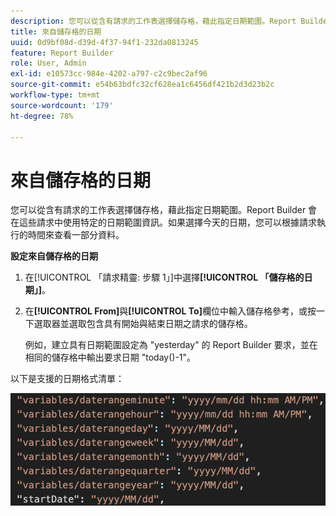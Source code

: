 ```yaml
---
description: 您可以從含有請求的工作表選擇儲存格，藉此指定日期範圍。Report Builder 會在這些請求中使用特定的日期範圍資訊。如果選擇今天的日期，您可以根據請求執行的時間來查看一部分資料。
title: 來自儲存格的日期
uuid: 0d9bf08d-d39d-4f37-94f1-232da0813245
feature: Report Builder
role: User, Admin
exl-id: e10573cc-984e-4202-a797-c2c9bec2af96
source-git-commit: e54b63bdfc32cf628ea1c6456df421b2d3d23b2c
workflow-type: tm+mt
source-wordcount: '179'
ht-degree: 78%

---
```


# 來自儲存格的日期

您可以從含有請求的工作表選擇儲存格，藉此指定日期範圍。Report Builder 會在這些請求中使用特定的日期範圍資訊。如果選擇今天的日期，您可以根據請求執行的時間來查看一部分資料。

**設定來自儲存格的日期**

1. 在[!UICONTROL 「請求精靈: 步驟 1」]中選擇&#x200B;**[!UICONTROL 「儲存格的日期」]**。
1. 在&#x200B;**[!UICONTROL From]**&#x200B;與&#x200B;**[!UICONTROL To]**&#x200B;欄位中輸入儲存格參考，或按一下選取器並選取包含具有開始與結束日期之請求的儲存格。

   例如，建立具有日期範圍設定為 &quot;yesterday&quot; 的 Report Builder 要求，並在相同的儲存格中輸出要求日期 &quot;today()-1&quot;。

以下是支援的日期格式清單：

![熒幕擷圖顯示支援的日期格式。](assets/date-formats.png)

